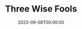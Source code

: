 ---
title: Three Wise Fools
date: 2023-09-08T00:00:00
opening_date: 1934-11-20
closing_date:
layout: productions
playbill:
Theatre: Theatre Jacksonville
cast:
- Poole: Birt Byrd
- Dr. Richard Gaunt: Frank Heintz
- Hon. Jas. Trumbull: Isaac Peiser
- Ben Suratt: Jean Leamond
- Gray: Kenneth Dent
- John Crawshay: Kenneth Hunter
- Theodore Findley: Lawrence Case
- Gordon Schuyler: Leon Corbin
- Miss Fairchild: Margaret Hunter
- Clancy: Clyde Harris
- Douglass: Virgil Perry
- Mrs. Saunders: Elizabeth Mizelle
crew:
- Director: Mrs. Fred G. Pumpelly
understudies:
orchestra:
---